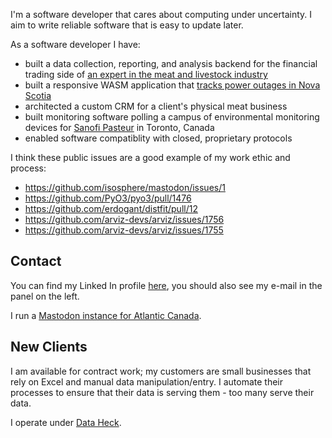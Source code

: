 I'm a software developer that cares about computing under uncertainty. I aim to write reliable software that is easy to update later. 

As a software developer I have:
* built a data collection, reporting, and analysis backend for the financial trading side of [an expert in the meat and livestock industry](https://jsferraro.com/)
* built a responsive WASM application that [tracks power outages in Nova Scotia](https://outages.dataheck.com)
* architected a custom CRM for a client's physical meat business
* built monitoring software polling a campus of environmental monitoring devices for [Sanofi Pasteur](https://www.sanofi.ca/en/) in Toronto, Canada
* enabled software compatiblity with closed, proprietary protocols

I think these public issues are a good example of my work ethic and process:
- https://github.com/isosphere/mastodon/issues/1
- https://github.com/PyO3/pyo3/pull/1476
- https://github.com/erdogant/distfit/pull/12
- https://github.com/arviz-devs/arviz/issues/1756
- https://github.com/arviz-devs/arviz/issues/1755

## Contact

You can find my Linked In profile [here](https://www.linkedin.com/in/matthew-scheffel/), you should also see my e-mail in the panel on the left.

I run a [Mastodon instance for Atlantic Canada](https://oceanplayground.social/).

## New Clients

I am available for contract work; my customers are small businesses that rely on Excel and manual data manipulation/entry. I automate their processes to ensure that their data is serving them - too many serve their data. 

I operate under [Data Heck](https://www.dataheck.com).
